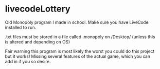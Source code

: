 # livecodeLottery
Old Monopoly program I made in school.
Make sure you have LiveCode installed to run.

.txt files must be stored in a file called .monopoly on /Desktop/ (unless this is altered and depending on OS)

Fair warning this program is most likely the worst you could do this project but it works!
Missing several features of the actual game, which you can add in if you so desire.
